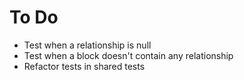 # To Do

-   Test when a relationship is null
-   Test when a block doesn't contain any relationship
-   Refactor tests in shared tests
